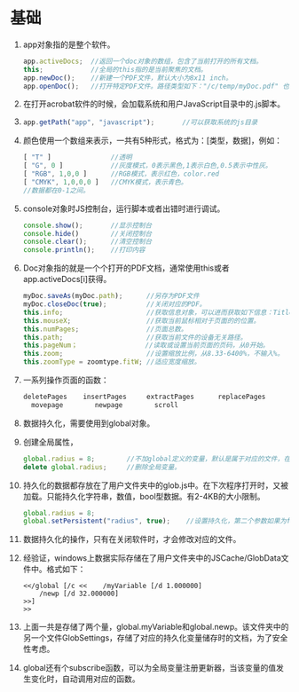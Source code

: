 # 基础

1. app对象指的是整个软件。

   ```js
   app.activeDocs;  //返回一个doc对象的数组，包含了当前打开的所有文档。
   this;            //全局的this指的是当前聚焦的文档。
   app.newDoc();    //新建一个PDF文件，默认大小为8x11 inch。
   app.openDoc();   //打开特定PDF文件。路径类型如下："/c/temp/myDoc.pdf" 也可以使用相对路径。
   ```

2. 在打开acrobat软件的时候，会加载系统和用户JavaScript目录中的.js脚本。

3. ```js
   app.getPath("app", "javascript");       //可以获取系统的js目录
   ```

4. 颜色使用一个数组来表示，一共有5种形式，格式为：[类型，数据]，例如：

   ```js
   [ "T" ]               //透明
   [ "G", 0 ]            //灰度模式，0表示黑色,1表示白色,0.5表示中性灰。
   [ "RGB", 1,0,0 ]      //RGB模式，表示红色，color.red
   [ "CMYK", 1,0,0,0 ]   //CMYK模式，表示青色。
   //数据都在0-1之间。
   ```

5. console对象时JS控制台，运行脚本或者出错时进行调试。

   ```js
   console.show();       //显示控制台
   console.hide()        //关闭控制台
   console.clear();      //清空控制台
   console.println();    //打印内容
   ```

6. Doc对象指的就是一个个打开的PDF文档，通常使用this或者app.activeDocs[i]获得。

   ```js 
   myDoc.saveAs(myDoc.path);      //另存为PDF文件
   myDoc.closeDoc(true);          //关闭对应的PDF。
   this.info;                     //获取信息对象，可以进而获取如下信息：Title, Author,Subject,Keywords,Creator,Producer,CreationDate
   this.mouseX;                   //获取当前鼠标相对于页面的的位置。
   this.numPages;                 //页面总数。
   this.path;                     //获取当前文件的设备无关路径。
   this.pageNum；                 //读取或设置当前页面的页码，从0开始。
   this.zoom;                     //设置缩放比例，从8.33-6400%，不输入%。
   this.zoomType = zoomtype.fitW; //适应宽度缩放。 
   ```

7. 一系列操作页面的函数：

   ```js
   deletePages    insertPages     extractPages      replacePages
     movepage        newpage        scroll
   ```

8. 数据持久化，需要使用到global对象。

9. 创建全局属性，

   ```js
   global.radius = 8;        //不加global定义的变量，默认是属于对应的文件，在其他文件中不能访问到。全局变量在任何地方使用的时候都要加上global。
   delete global.radius;     //删除全局变量。
   ```

10. 持久化的数据都存放在了用户文件夹中的glob.js中。在下次程序打开时，又被加载。只能持久化字符串，数值，bool型数据。有2-4KB的大小限制。

    ```js
    global.radius = 8;  
    global.setPersistent("radius", true);    //设置持久化，第二个参数如果为false，则表示移除持久化。
    ```

11. 数据持久化的操作，只有在关闭软件时，才会修改对应的文件。

12. 经验证，windows上数据实际存储在了用户文件夹中的JSCache/GlobData文件中。格式如下：

    ```
    <</global [/c <<	/myVariable [/d 1.000000]
    	/newp [/d 32.000000]
    >>]
    >>
    ```

13. 上面一共是存储了两个量，global.myVariable和global.newp。该文件夹中的另一个文件GlobSettings，存储了对应的持久化变量储存时的文档，为了安全性考虑。

14. global还有个subscribe函数，可以为全局变量注册更新器，当该变量的值发生变化时，自动调用对应的函数。
